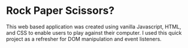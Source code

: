 # Rock Paper Scissors?

This web based application was created using vanilla Javascript, HTML, and CSS to enable users to play against their computer. I used this quick project as a refresher for DOM manipulation and event listeners. 
